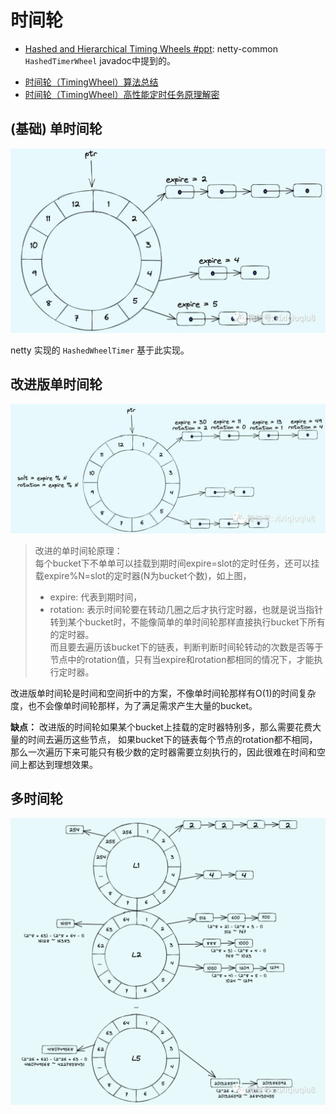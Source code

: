 # 时间轮

+ [Hashed and Hierarchical Timing Wheels #ppt](https://www.cse.wustl.edu/~cdgill/courses/cs6874/TimingWheels.ppt): netty-common `HashedTimerWheel` javadoc中提到的。
- [时间轮（TimingWheel）算法总结](https://mp.weixin.qq.com/s/aucS9f12qsTj9YSMtVGCWA)
- [时间轮（TimingWheel）高性能定时任务原理解密](https://www.codetd.com/article/13775058)

## (基础) 单时间轮
![time-wheel-base.png](time-wheel-base.png)

netty 实现的 `HashedWheelTimer` 基于此实现。

## 改进版单时间轮
![time-wheel-with-rotation.png](time-wheel-with-rotation.png)
> 改进的单时间轮原理：  
> 每个bucket下不单单可以挂载到期时间expire=slot的定时任务，还可以挂载expire%N=slot的定时器(N为bucket个数)，如上图，  
> - expire: 代表到期时间，
> - rotation: 表示时间轮要在转动几圈之后才执行定时器，也就是说当指针转到某个bucket时，不能像简单的单时间轮那样直接执行bucket下所有的定时器。  
> 而且要去遍历该bucket下的链表，判断判断时间轮转动的次数是否等于节点中的rotation值，只有当expire和rotation都相同的情况下，才能执行定时器。

改进版单时间轮是时间和空间折中的方案，不像单时间轮那样有O(1)的时间复杂度，也不会像单时间轮那样，为了满足需求产生大量的bucket。

**缺点：** 
改进版的时间轮如果某个bucket上挂载的定时器特别多，那么需要花费大量的时间去遍历这些节点，
如果bucket下的链表每个节点的rotation都不相同，那么一次遍历下来可能只有极少数的定时器需要立刻执行的，因此很难在时间和空间上都达到理想效果。

## 多时间轮
![time-wheel-with-multi.png](time-wheel-with-multi.png)